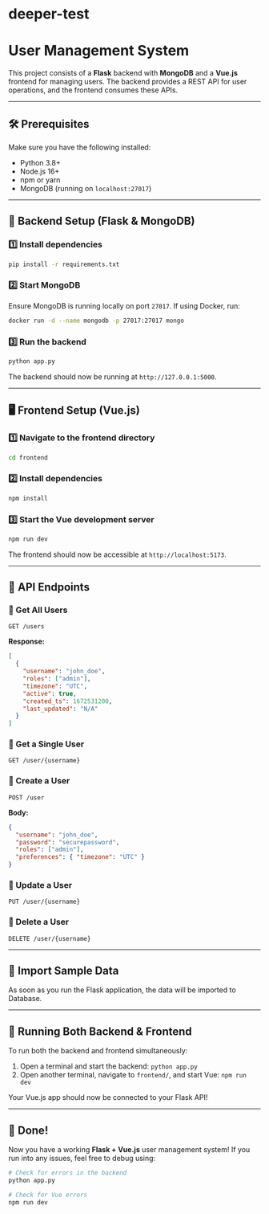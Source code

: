 # deeper-test
# User Management System

This project consists of a **Flask** backend with **MongoDB** and a **Vue.js** frontend for managing users. The backend provides a REST API for user operations, and the frontend consumes these APIs.

---

## 🛠 Prerequisites

Make sure you have the following installed:

- Python 3.8+
- Node.js 16+
- npm or yarn
- MongoDB (running on `localhost:27017`)

---

## 🔧 Backend Setup (Flask & MongoDB)

### 1️⃣ Install dependencies
```sh
pip install -r requirements.txt
```

### 2️⃣ Start MongoDB
Ensure MongoDB is running locally on port `27017`.
If using Docker, run:
```sh
docker run -d --name mongodb -p 27017:27017 mongo
```

### 3️⃣ Run the backend
```sh
python app.py
```

The backend should now be running at `http://127.0.0.1:5000`.

---

## 🖥 Frontend Setup (Vue.js)

### 1️⃣ Navigate to the frontend directory
```sh
cd frontend
```

### 2️⃣ Install dependencies
```sh
npm install
```

### 3️⃣ Start the Vue development server
```sh
npm run dev
```

The frontend should now be accessible at `http://localhost:5173`.

---

## 📌 API Endpoints

### 🔹 Get All Users
```http
GET /users
```
**Response:**
```json
[
  {
    "username": "john_doe",
    "roles": ["admin"],
    "timezone": "UTC",
    "active": true,
    "created_ts": 1672531200,
    "last_updated": "N/A"
  }
]
```

### 🔹 Get a Single User
```http
GET /user/{username}
```

### 🔹 Create a User
```http
POST /user
```
**Body:**
```json
{
  "username": "john_doe",
  "password": "securepassword",
  "roles": ["admin"],
  "preferences": { "timezone": "UTC" }
}
```

### 🔹 Update a User
```http
PUT /user/{username}
```

### 🔹 Delete a User
```http
DELETE /user/{username}
```

---

## 🎯 Import Sample Data

As soon as you run the Flask application, the data will be imported to Database.

---

## 🚀 Running Both Backend & Frontend

To run both the backend and frontend simultaneously:
1. Open a terminal and start the backend: `python app.py`
2. Open another terminal, navigate to `frontend/`, and start Vue: `npm run dev`

Your Vue.js app should now be connected to your Flask API!

---

## 🎉 Done!

Now you have a working **Flask + Vue.js** user management system! If you run into any issues, feel free to debug using:
```sh
# Check for errors in the backend
python app.py

# Check for Vue errors
npm run dev
```
